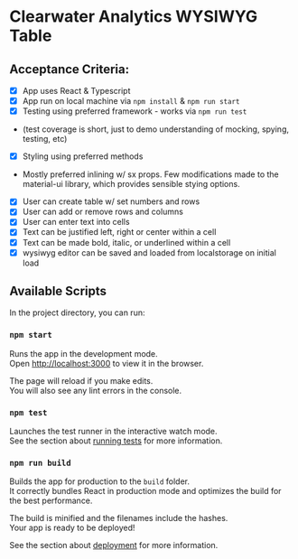 # Clearwater Analytics WYSIWYG Table

## Acceptance Criteria:
- [x] App uses React & Typescript
- [x] App run on local machine via `npm install` & `npm run start`
- [x] Testing using preferred framework - works via `npm run test`
- (test coverage is short, just to demo understanding of mocking, spying, testing, etc)
- [x] Styling using preferred methods
- Mostly preferred inlining w/ sx props.  Few modifications made to the material-ui library, which provides sensible stying options. 
- [x] User can create table w/ set numbers and rows
- [x] User can add or remove rows and columns
- [x] User can enter text into cells
- [x] Text can be justified left, right or center within a cell
- [x] Text can be made bold, italic, or underlined within a cell
- [x] wysiwyg editor can be saved and loaded from localstorage on initial load

## Available Scripts

In the project directory, you can run:

### `npm start`

Runs the app in the development mode.\
Open [http://localhost:3000](http://localhost:3000) to view it in the browser.

The page will reload if you make edits.\
You will also see any lint errors in the console.

### `npm test`

Launches the test runner in the interactive watch mode.\
See the section about [running tests](https://facebook.github.io/create-react-app/docs/running-tests) for more information.

### `npm run build`

Builds the app for production to the `build` folder.\
It correctly bundles React in production mode and optimizes the build for the best performance.

The build is minified and the filenames include the hashes.\
Your app is ready to be deployed!

See the section about [deployment](https://facebook.github.io/create-react-app/docs/deployment) for more information.